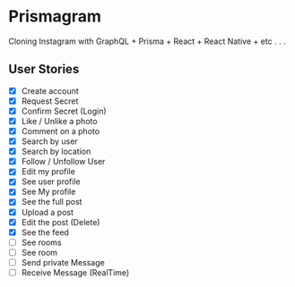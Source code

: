 # Prismagram

Cloning Instagram with GraphQL + Prisma + React + React Native + etc . . .

## User Stories

- [x] Create account
- [x] Request Secret
- [x] Confirm Secret (Login)
- [x] Like / Unlike a photo
- [x] Comment on a photo
- [x] Search by user
- [x] Search by location
- [x] Follow / Unfollow User
- [x] Edit my profile
- [x] See user profile
- [x] See My profile
- [x] See the full post
- [x] Upload a post
- [x] Edit the post (Delete)
- [x] See the feed
- [ ] See rooms
- [ ] See room
- [ ] Send private Message
- [ ] Receive Message (RealTime)
